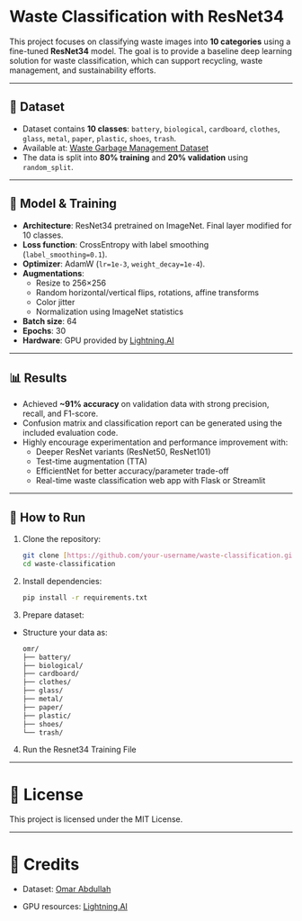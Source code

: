 # Waste Classification with ResNet34

This project focuses on classifying waste images into **10 categories** using a fine-tuned **ResNet34** model. The goal is to provide a baseline deep learning solution for waste classification, which can support recycling, waste management, and sustainability efforts.

---

## 📂 Dataset

- Dataset contains **10 classes**: `battery`, `biological`, `cardboard`, `clothes`, `glass`, `metal`, `paper`, `plastic`, `shoes`, `trash`.
- Available at: [Waste Garbage Management Dataset](https://huggingface.co/datasets/omasteam/waste-garbage-management-dataset)  
- The data is split into **80% training** and **20% validation** using `random_split`.

---

## 🧠 Model & Training

- **Architecture**: ResNet34 pretrained on ImageNet. Final layer modified for 10 classes.
- **Loss function**: CrossEntropy with label smoothing (`label_smoothing=0.1`).
- **Optimizer**: AdamW (`lr=1e-3`, `weight_decay=1e-4`).
- **Augmentations**:
  - Resize to 256×256
  - Random horizontal/vertical flips, rotations, affine transforms
  - Color jitter
  - Normalization using ImageNet statistics
- **Batch size**: 64
- **Epochs**: 30
- **Hardware**: GPU provided by [Lightning.AI](https://lightning.ai)

---

## 📊 Results

- Achieved **~91% accuracy** on validation data with strong precision, recall, and F1-score.
- Confusion matrix and classification report can be generated using the included evaluation code.
- Highly encourage experimentation and performance improvement with:
  - Deeper ResNet variants (ResNet50, ResNet101)
  - Test-time augmentation (TTA)
  - EfficientNet for better accuracy/parameter trade-off
  - Real-time waste classification web app with Flask or Streamlit

---

## 🚀 How to Run

1. Clone the repository:
   ```bash
   git clone [https://github.com/your-username/waste-classification.git](https://github.com/cyborgsuh/waste-management-classifier)
   cd waste-classification
   ```
2. Install dependencies:
   ```bash
   pip install -r requirements.txt
   ```
3. Prepare dataset:

- Structure your data as:

    ```bash
    omr/
    ├── battery/
    ├── biological/
    ├── cardboard/
    ├── clothes/
    ├── glass/
    ├── metal/
    ├── paper/
    ├── plastic/
    ├── shoes/
    └── trash/
    ```
4. Run the Resnet34 Training File 

---

# 📌 License

This project is licensed under the MIT License.

---

# 🙏 Credits

- Dataset: [Omar Abdullah](https://huggingface.co/omasteam)

- GPU resources: [Lightning.AI](https://lightning.ai/)

